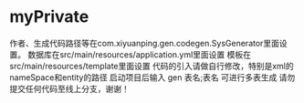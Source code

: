 # myPrivate

作者、生成代码路径等在com.xiyuanping.gen.codegen.SysGenerator里面设置。 
数据库在src/main/resources/application.yml里面设置 
模板在src/main/resources/template里面设置
代码的引入请做自行修改，特别是xml的nameSpace和entity的路径
启动项目后输入 gen 表名;表名 可进行多表生成
请勿提交任何代码至线上分支，谢谢！
